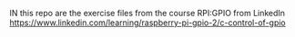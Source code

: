 IN this repo are the exercise files from the course RPI:GPIO from LinkedIn
https://www.linkedin.com/learning/raspberry-pi-gpio-2/c-control-of-gpio

